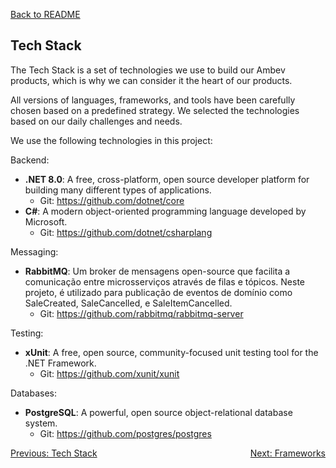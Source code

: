[Back to README](../README.md)

## Tech Stack

The Tech Stack is a set of technologies we use to build our Ambev products, which is why we can consider it the heart of our products.

All versions of languages, frameworks, and tools have been carefully chosen based on a predefined strategy. We selected the technologies based on our daily challenges and needs.

We use the following technologies in this project:

Backend:

- **.NET 8.0**: A free, cross-platform, open source developer platform for building many different types of applications.
  - Git: https://github.com/dotnet/core
- **C#**: A modern object-oriented programming language developed by Microsoft.
  - Git: https://github.com/dotnet/csharplang

Messaging:

- **RabbitMQ**: Um broker de mensagens open-source que facilita a comunicação entre microsserviços através de filas e tópicos. Neste projeto, é utilizado para publicação de eventos de domínio como SaleCreated, SaleCancelled, e SaleItemCancelled.
  - Git: https://github.com/rabbitmq/rabbitmq-server

Testing:

- **xUnit**: A free, open source, community-focused unit testing tool for the .NET Framework.
  - Git: https://github.com/xunit/xunit

Databases:

- **PostgreSQL**: A powerful, open source object-relational database system.
  - Git: https://github.com/postgres/postgres

<div style="display: flex; justify-content: space-between;">
  <a href="./overview.md">Previous: Tech Stack</a>
  <a href="./frameworks.md">Next: Frameworks</a>
</div>

